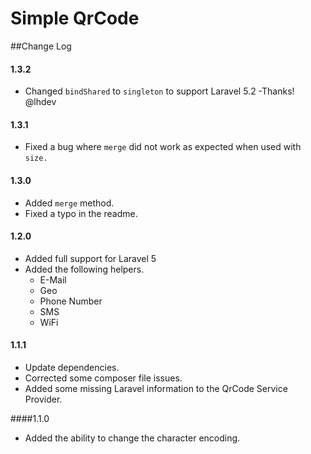 Simple QrCode
=============

##Change Log

#### 1.3.2
* Changed `bindShared` to `singleton` to support Laravel 5.2  -Thanks! @lhdev

#### 1.3.1
* Fixed a bug where `merge` did not work as expected when used with `size.`

#### 1.3.0
* Added `merge` method.
* Fixed a typo in the readme.

#### 1.2.0
* Added full support for Laravel 5
* Added the following helpers.
  * E-Mail
  * Geo
  * Phone Number
  * SMS
  * WiFi

#### 1.1.1
* Update dependencies.
* Corrected some composer file issues.
* Added some missing Laravel information to the QrCode Service Provider.

####1.1.0
* Added the ability to change the character encoding.
